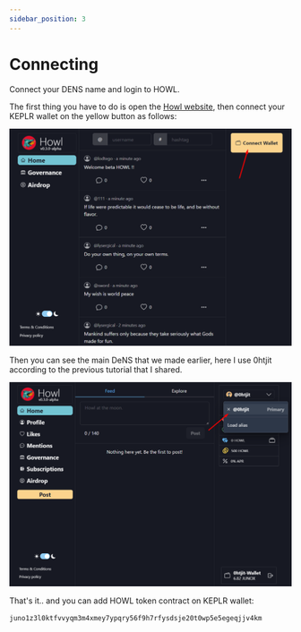 ```yaml
---
sidebar_position: 3
---
```


# Connecting

Connect your DENS name and login to HOWL.

The first thing you have to do is open the [Howl website](https://beta.howl.social/), then connect your KEPLR wallet on the yellow button as follows:

![banner](/img/Screenshot_29.png)

Then you can see the main DeNS that we made earlier, here I use 0htjit according to the previous tutorial that I shared.

![banner](/img/Screenshot_30.png)

That's it.. and you can add HOWL token contract on KEPLR wallet:

    juno1z3l0ktfvvyqm3m4xmey7ypqry56f9h7rfysdsje20t0wp5e5egeqjjv4km
